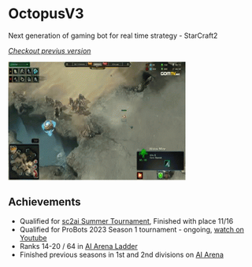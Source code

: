 # OctopusV3

Next generation of gaming bot for real time strategy - StarCraft2

[*Checkout previus version*](https://github.com/takado8/StarCraft2_bot_v2/)

![img1](https://github.com/takado8/StarCraft2_bot_v2/blob/master/.idea/zAwSN1u.gif)

## Achievements

- Qualified for [sc2ai Summer Tournament](https://sc2ai.net/wiki/2023-summer-tournament/), Finished with place 11/16
- Qualified for ProBots 2023 Season 1 tournament - ongoing, [watch on Youtube](https://youtu.be/r_tAYdSnPxM?t=5730)
- Ranks 14-20 / 64 in [AI Arena Ladder](https://aiarena.net/competitions/22/)
- Finished previous seasons in 1st and 2nd divisions on [AI Arena](https://aiarena.net/bots/578/)
